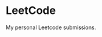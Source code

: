 <!--
 * @Author: NeatLii
 * @Date: 2022-03-08
 * @LastEditors: NeatLii
 * @LastEditTime: 2022-03-08
 * @FilePath: \LeetCode\README.md
 * @Description: 
-->
# LeetCode  

My personal Leetcode submissions.